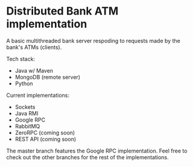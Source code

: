 # Distributed Bank ATM implementation

A basic multithreaded bank server respoding to requests made by the bank's ATMs (clients).

Tech stack:
- Java w/ Maven
- MongoDB (remote server)
- Python

Current implementations:

- Sockets
- Java RMI
- Google RPC
- RabbitMQ
- ZeroRPC (coming soon)
- REST API (coming soon)

The master branch features the Google RPC implementation. Feel free to check out the other branches for the rest of the implementations.
